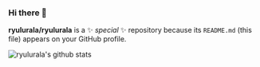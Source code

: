 ### Hi there 👋

**ryulurala/ryulurala** is a ✨ _special_ ✨ repository because its `README.md` (this file) appears on your GitHub profile.

![ryulurala's github stats](https://github-readme-stats.vercel.app/api?username=ryulurala&show_icons=true&theme=onedark)

<!--
Here are some ideas to get you started:

- 🔭 I’m currently working on ...
- 🌱 I’m currently learning ...
- 👯 I’m looking to collaborate on ...
- 🤔 I’m looking for help with ...
- 💬 Ask me about ...
- 📫 How to reach me: ...
- 😄 Pronouns: ...
- ⚡ Fun fact: ...
<!-->
